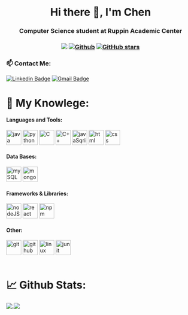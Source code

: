  <h1 align="center">Hi there 👋, I'm Chen</h1>
<h3 align="center">Computer Science student at Ruppin Academic Center</h3>

<h3 align="center"> 
  
![](https://visitor-badge.laobi.icu/badge?page_id=itay-kar.itay-kar) 
[![Github](https://img.shields.io/github/followers/TalMalchi?label=Followers&style=social)](https://github.com/ChenAhrak) 
[![GitHub stars](https://img.shields.io/github/stars/TalMalchi?label=Stars&style=social)](https://github.com/ChenAhrak)
  
</h3>


<h3> 📫 Contact Me:</h3>

[![Linkedin Badge](https://img.shields.io/badge/-Linkedin-blue?style=flat-square&logo=Linkedin&logoColor=white&link=http://www.linkedin.com/in/tal-malchi-39855b214/)](https://www.linkedin.com/in/chen-ahrak-45256322b//)
[![Gmail Badge](https://img.shields.io/badge/-chenahrak@gmail.com-c14438?style=flat-square&logo=Gmail&logoColor=white&link=mailto:itaygrx@gmail.com)](mailto:chenahrak@gmail.com)
<!--<a href="https://he-il.facebook.com/tal.malchi"><img src="https://img.shields.io/badge/Facebook-1877F2?style=for-the-badge&logo=facebook&logoColor=white" alt="facebook" height="20"/></a>-->


<h1> 🔬 My Knowlege:</h1>
<h4 align="left">Languages and Tools:</h3>
<p align="left"> 
<span>
    <img src="https://img.shields.io/badge/Java-ED8B00?style=for-the-badge&logo=java&logoColor=white" alt="java" height="40"/>
    <img src="https://img.shields.io/badge/Python-14354C?style=for-the-badge&logo=python&logoColor=white" alt="python" height="40"/>
    <img src="https://img.shields.io/badge/C-00599C?style=for-the-badge&logo=c&logoColor=white" alt="C" height="40"/>
    <img src="https://img.shields.io/badge/C%2B%2B-00599C?style=for-the-badge&logo=c%2B%2B&logoColor=white" alt="C++" height="40"/>
    <img src="https://img.shields.io/badge/JavaScript-F7DF1E?style=for-the-badge&logo=javascript&logoColor=black" alt="javaSqript" height="40"/>
    <img src="https://img.shields.io/badge/HTML5-E34F26?style=for-the-badge&logo=html5&logoColor=white" alt="html" height="40"/>
    <img src="https://img.shields.io/badge/CSS-239120?&style=for-the-badge&logo=css3&logoColor=white" alt="css" height="40"/> 
</span>

<h4 align="left">Data Bases:</h3>
<span>
    <img src="https://img.shields.io/badge/MySQL-00000F?style=for-the-badge&logo=mysql&logoColor=white" alt="mySQL" height="40"/>
 <img src="https://img.shields.io/badge/MongoDB-4EA94B?style=for-the-badge&logo=mongodb&logoColor=white" alt="mongoDB" height="40"/>     
<!--     <img src="https://img.shields.io/badge/firebase-ffca28?style=for-the-badge&logo=firebase&logoColor=black" alt="firebase" height="40"/> -->
</span>

<h4 align="left">Frameworks & Libraries:</h3>
<span>
    <img src="https://img.shields.io/badge/Node.js-43853D?style=for-the-badge&logo=node.js&logoColor=white" alt="nodeJS" height="40"/>
    <img src="https://img.shields.io/badge/React-20232A?style=for-the-badge&logo=react&logoColor=61DAFB" alt="react" height="40"/>
    <img src="https://img.shields.io/badge/npm-CB3837?style=for-the-badge&logo=npm&logoColor=white" alt="npm" height="40"/>
</span> 

<h4 align="left">Other:</h3>
<span>
    <img src="https://img.shields.io/badge/Git-F05032?style=for-the-badge&logo=git&logoColor=white" alt="git" height="40"/>
    <img src="https://img.shields.io/badge/GitHub-100000?style=for-the-badge&logo=github&logoColor=white" alt="github" height="40"/>
    <img src="https://img.shields.io/badge/Linux-FCC624?style=for-the-badge&logo=linux&logoColor=black" alt="linux" height="40"/>
    <img src="https://img.shields.io/badge/Junit5-25A162?style=for-the-badge&logo=junit5&logoColor=white" alt="junit" height="40"/>
  
</span>
</br></br>
</p>
<h1>📈 Github Stats:</h1>
<a href="https://github.com/anuraghazra/github-readme-stats">
  <img align="center" src="https://github-readme-stats.vercel.app/api/top-langs/?username=ChenAhrak&theme=slateorange&layout=compact" />
</a>
<a href="https://github.com/anuraghazra/convoychat">
  <img align="center" src="https://github-readme-stats.vercel.app/api?username=ChenAhrak&show_icons=true&theme=slateorange&layout=compact&line_height=20" />
</a>
